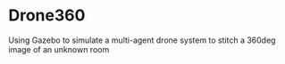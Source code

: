 # Drone360
Using Gazebo to simulate a multi-agent drone system to stitch a 360deg image of an unknown room

